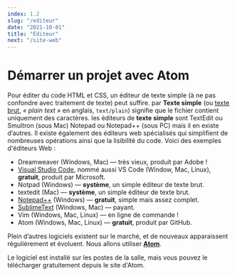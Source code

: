 ```yaml
---
index: 1.2
slug: "/editeur"
date: "2021-10-01"
title: "Éditeur"
next: "/site-web"
---
```


# Démarrer un projet avec Atom

Pour éditer du code HTML et CSS, un éditeur de texte simple (à ne pas confondre avec traitement de texte) peut suffire. par **Texte simple** (ou [texte brut](https://fr.wikipedia.org/wiki/Texte_brut), *« plain text »* en anglais, `text/plain`) signifie que le fichier contient uniquement des caractères. les éditeurs de **texte simple** sont TextEdit ou Smultron (sous Mac) Notepad ou Notepad++ (sous PC) mais il en existe d’autres. Il existe également des éditeurs web spécialisés qui simplifient de nombreuses opérations ainsi que la lisibilité du code. Voici des exemples d'éditeurs Web :

- Dreamweaver (Windows, Mac) — très vieux, produit par Adobe !
- [Visual Studio Code](https://code.visualstudio.com/), nommé aussi VS Code (Window, Mac, Linux), **gratuit**, produit par Microsoft.
- Notpad (Windows) — **système**, un simple éditeur de texte brut.
- textedit (Mac) — **système**, un simple éditeur de texte brut.
- [Notepad++](https://notepad-plus-plus.org/) (Windows) — **gratuit**, simple mais assez complet. 
- [SublimeText](https://www.sublimetext.com/) (Windows, Mac) — payant. 
- Vim (Windows, Mac, Linux) — en ligne de commande !
- Atom (Windows, Mac, Linux) — **gratuit**, produit par GitHub. 

Plein d’autres logiciels existent sur le marché, et de nouveaux apparaissent régulièrement et évoluent. Nous allons utiliser **[Atom](http://atom.io/)**.

Le logiciel est installé sur les postes de la salle, mais vous pouvez le télécharger gratuitement depuis le site d'Atom. 



